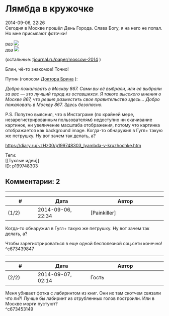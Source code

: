 Лямбда в кружочке
=================

  
2014-09-06, 22:26  
 Сегодня в Москве прошёл День Города. Слава Богу, я на него не попал. Но мне присылают фоточки!   
   
  [раз](https://zHz00.diary.ru/p199748303.htm?index=1#linkmore199748303m1)     ![](http://s41.radikal.ru/i091/1409/fb/e08401f206b9.jpg)      
  [два](https://zHz00.diary.ru/p199748303.htm?index=2#linkmore199748303m2)     ![](http://s017.radikal.ru/i424/1409/b2/efe07dc95fae.jpg)      
   
 (остальные:  [tjournal.ru/paper/moscow-2014](http://tjournal.ru/paper/moscow-2014)  )   
   
 Блин, чё-то знакомое! Точно!   
   
 Путин (голосом  [Доктора Брина](http://ru.halflife.wikia.com/wiki/%D0%A3%D0%BE%D0%BB%D0%BB%D0%B5%D1%81_%D0%91%D1%80%D0%B8%D0%BD)  ):   
   
  *Добро пожаловать в Москву 867. Сами вы её выбрали, или её выбрали за вас — это лучший город из оставшихся. Я такого высокого мнения о Москве 867, что решил разместить свое правительство здесь... Добро пожаловать в Москву 867. Здесь безопасно.*    
   
 P.S. Попутно выяснил, что в Инстаграме (по крайней мере, незарегистрированным пользователям) недоступно ни скачивание картинок, ни увеличение масштаба отображения, потому что картинка отображается как background image. Когда-то обнаружил в Гугл+ такую же петрушку. Ну вот зачем так делать, а?   
  
<https://diary.ru/~zHz00/p199748303_lyambda-v-kruzhochke.htm>  
  
Теги:  
[[Тухлые идеи]]  
ID: p199748303  


Комментарии: 2
--------------

  


---



|         #         |              Дата              |                     Автор                     |           ID           |
| --- | --- | --- | --- |
| (1/2) | 2014-09-06, 22:34 | [Painkiller] | c673439847 |

  
  Когда-то обнаружил в Гугл+ такую же петрушку. Ну вот зачем так делать, а?    
   
 Чтобы зарегистрироваться в еще одной бесполезной соц.сети конечно!   
 ^c673439847

---



|         #         |              Дата              |                     Автор                     |           ID           |
| --- | --- | --- | --- |
| (2/2) | 2014-09-07, 02:14 | Гость | c673453149 |

  
 Меня убивает фотка с лабиринтом из книг. Они их там скотчем связали что ли?! Лучше бы лабиринт из отрубленных голов построили. Или в Москве морги пустуют?   
 ^c673453149